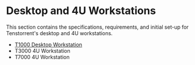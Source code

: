 # Desktop and 4U Workstations

This section contains the specifications, requirements, and initial set-up for Tenstorrent's desktop and 4U workstations.

- [T1000 Desktop Workstation](./t1000/README.md)
- T3000 4U Workstation
- T7000 4U Workstation